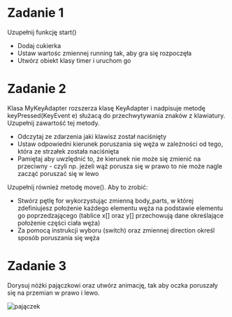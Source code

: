 
# Zadanie 1
Uzupełnij funkcję start()
* Dodaj cukierka
* Ustaw wartośc zmiennej running tak, aby gra się rozpoczęła
* Utwórz obiekt klasy timer i uruchom go

# Zadanie 2
Klasa MyKeyAdapter rozszerza klasę KeyAdapter i nadpisuje metodę keyPressed(KeyEvent e) służacą do przechwytywania znaków z klawiatury. Uzupełnij zawartość tej metody. 
* Odczytaj ze zdarzenia jaki klawisz został naciśnięty
* Ustaw odpowiedni kierunek poruszania się węża w zależności od tego, która ze strzałek została naciśnięta
* Pamiętaj aby uwzlędnić to, że kierunek nie może się zmienić na przeciwny - czyli np. jeżeli wąż porusza się w prawo to nie może nagle zacząć poruszać się w lewo

Uzupełnij również metodę move(). Aby to zrobić:
* Stwórz pętlę for wykorzystując zmienną body_parts, w której zdefiniujesz położenie każdego elementu węża na podstawie elementu go poprzedzającego (tablice x[] oraz y[] przechowują dane określające położenie części ciała węża)
* Za pomocą instrukcji wyboru (switch) oraz zmiennej direction określ sposób poruszania się węża

# Zadanie 3
Dorysuj nóżki pajączkowi oraz utwórz animację, tak aby oczka poruszały się na przemian w prawo i lewo. 


![pajączek](https://github.com/nurbanek/Snake-zadania/blob/main/pajaczek.gif)
